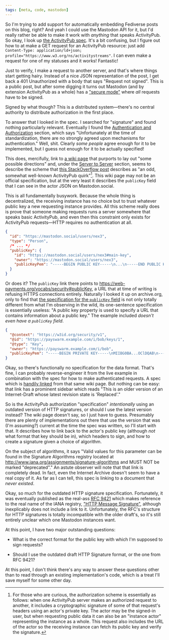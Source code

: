 ```yaml
---
tags: [meta, code, mastodon]
---
```


So I'm trying to add support for automatically embedding Fediverse posts on this
blog, right? And yeah I could use the Mastodon API for it, but I'd really rather
be able to make it work with _anything_ that speaks ActivityPub. So okay, I look
up [the ActivityPub spec]. It's a bit confusing, but I figure out how to at make
a GET request for an ActivityPub resource: just add `Content-Type:
application/ld+json; profile="https://www.w3.org/ns/activitystreams"`. I can
even make a request for one of my statuses and it works! Fantastic!

[the ActivityPub spec]: https://www.w3.org/TR/activitypub/

Just to verify, I make a request to another server, and that's where things
start getting hairy. Instead of a nice JSON representation of the post, I get
back a 401 Unauthorized with a body that says "Request not signed". This is a
public post, but after some digging it turns out Mastodon (and by extension
ActivityPub as a whole) has a ["secure mode"] where _all_ requests have to be
signed.

["secure mode"]: https://docs.joinmastodon.org/spec/security/#http

Signed by what though? This is a distributed system—there's no central authority
to distribute authorization in the first place.

To answer that I looked in the spec. I searched for "signature" and found
nothing particularly relevant. Eventually I found the [Authentication and
Authorization] section, which says "Unfortunately at the time of
standardization, there are no strongly agreed upon mechanisms for
authentication." Well, shit. Clearly _some people_ agree enough for it to be
implemented, but I guess not enough for it to be actually specified!

[Authentication and Authorization]: https://www.w3.org/TR/activitypub/#authorization

This does, mercifully, link to [a wiki page] that purports to lay out "some
possible directions" and, under the [Server to Server] section, seems to
describe the scheme that [this StackOverflow post] describes as "an odd,
somewhat well-known ActivityPub quirk"[^1]. This wiki page may not be an official
specification, but at the very least it describes the `publicKey` field that I
can see in the actor JSON on Mastodon.social.

[a wiki page]: https://www.w3.org/wiki/ActivityPub/Primer/Authentication_Authorization
[Server to Server]: https://www.w3.org/wiki/ActivityPub/Primer/Authentication_Authorization#Server_to_Server
[this StackOverflow post]: https://stackoverflow.com/questions/75025657/activitypub-mastodon-how-to-get-an-actor#answer-76396982

[^1]: For those who are curious, the authorization scheme is essentially as
  follows: when one ActivityPub server makes an authorized request to another,
  it includes a cryptographic signature of some of that request's headers using
  an actor's private key. The actor may be the signed-in user, but when
  requesting public data it can also be an "instance actor" representing the
  instance as a whole. This request also includes the URL of the actor so the
  receiving instance can fetch its public key and verify the signature.

  This is all fundamentally busywork. Because the whole thing is decentralized,
  the receiving instance has no choice but to trust whatever public key a new
  requesting instance provides. All this scheme really does is prove that
  someone making requests runs a server somewhere that speaks basic ActivityPub,
  and even then this constraint only exists for ActivityPub requests—HTTP
  requires no authentication at all.

```json
{
  "id": "https://mastodon.social/users/nex3",
  "type": "Person",
  /* ... */
  "publicKey": {
    "id": "https://mastodon.social/users/nex3#main-key",
    "owner": "https://mastodon.social/users/nex3",
    "publicKeyPem": "-----BEGIN PUBLIC KEY-----\n...\n-----END PUBLIC KEY-----\n"
  }
}
```

Or does it? The `publicKey` link there points to
<https://web-payments.org/vocabs/security#publicKey>, a URL that at time of
writing is refusing HTTPS connections entirely. Naturally I looked it up on
archive.org, only to find that [the specification for the `publicKey` field] is
not only totally different from what I'm observing in the wild, its one-sentence
specification is essentially useless: "A public key property is used to specify
a URL that contains information about a public key." The example included
*doesn't even have a `publicKey` field*.

[the specification for the `publicKey` field]: https://web.archive.org/web/20221218063101/https://web-payments.org/vocabs/security#publicKey

```json
{
  "@context": "https://w3id.org/security/v1",
  "@id": "https://payswarm.example.com/i/bob/keys/1",
  "@type": "Key",
  "owner": "https://payswarm.example.com/i/bob",
  "publicKeyPem": "-----BEGIN PRIVATE KEY-----\nMIIBG0BA...OClDQAB\n-----END PRIVATE KEY-----\n"
}
```

Okay, so there's functionally no specification for the data format. That's fine,
I can probably reverse-engineer it from the live example in combination with the
spec for how to make authenticated requests. A spec which is [handily linked]
from that same wiki page. But nothing can be easy: that link has a prominent
sidebar which reads "This is an older version of an Internet-Draft whose latest
revision state is 'Replaced'."

[handily linked]: https://tools.ietf.org/html/draft-cavage-http-signatures-08

So is the ActivityPub authorization "specification" _intentionally_ using an
outdated version of HTTP signatures, or should I use the latest version instead?
The wiki page doesn't say, so I just have to guess. Presumably there are plenty
of implementations out there that use the version that was (I'm assuming?)
current at the time the spec was written, so I'll start with that. It describes
how to link back to the actor's public key (although *not* what format that key
should be in), which headers to sign, and how to create a signature given a
choice of algorithm.

On the subject of algorithms, it says "Valid values for this parameter can be
found in the Signature Algorithms registry located at
http://www.iana.org/assignments/signature-algorithms and MUST NOT be marked
"deprecated"." An astute observer will note that that link is completely dead.
In fact, even the Internet Archive doesn't seem to have a real copy of it. As
far as I can tell, this spec is linking to a document that _never existed_.

Okay, so much for the outdated HTTP signature specification. Fortunately, it was
eventually published as the real-ass [RFC 9421] which makes reference to the
real name of the IANA registry, ["HTTP Message Signature"], although
inexplicably does not include a link to it. Unfortunately, the RFC's structure
for HTTP signatures is totally incompatible with the older draft's, so it's
still entirely unclear which one Mastodon instances want.

[RFC 9421]: https://www.rfc-editor.org/rfc/rfc9421.html
["HTTP Message Signature"]: https://www.iana.org/assignments/http-message-signature/http-message-signature.xhtml

At this point, I have two major outstanding questions:

* What is the correct format for the public key with which I'm supposed to sign
  requests?

* Should I use the outdated draft HTTP Signature format, or the one from RFC
  9421?

At this point, I don't think there's any way to answer these questions other
than to read through an existing implementation's code, which is a treat I'll
save myself for some other day.
